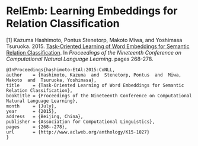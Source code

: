 # RelEmb: Learning Embeddings for Relation Classification

[1] Kazuma Hashimoto, Pontus Stenetorp, Makoto Miwa, and Yoshimasa Tsuruoka. 2015. <a href="http://www.logos.t.u-tokyo.ac.jp/~hassy/publications/conll2015/">Task-Oriented Learning of Word Embeddings for Semantic Relation Classification<a/>. In <i>Proceedings of the Nineteenth Conference on Computational Natural Language Learning</i>. pages 268-278.

    @InProceedings{hashimoto-EtAl:2015:CoNLL,
    author    = {Hashimoto, Kazuma  and  Stenetorp, Pontus  and  Miwa, Makoto  and  Tsuruoka, Yoshimasa},
    title     = {Task-Oriented Learning of Word Embeddings for Semantic Relation Classification},
    booktitle = {Proceedings of the Nineteenth Conference on Computational Natural Language Learning},
    month     = {July},
    year      = {2015},
    address   = {Beijing, China},
    publisher = {Association for Computational Linguistics},
    pages     = {268--278},
    url       = {http://www.aclweb.org/anthology/K15-1027}
    }
